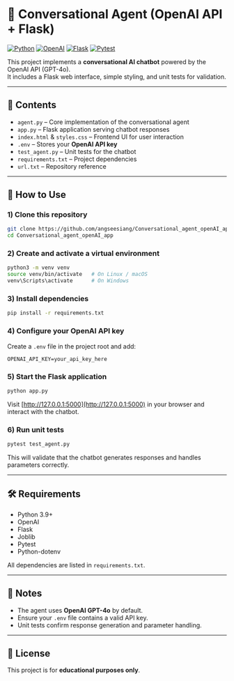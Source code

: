 # 🤖 Conversational Agent (OpenAI API + Flask)

[![Python](https://img.shields.io/badge/Python-3.9%2B-blue)](#)
[![OpenAI](https://img.shields.io/badge/OpenAI-API-green)](#)
[![Flask](https://img.shields.io/badge/Flask-lightgrey)](#)
[![Pytest](https://img.shields.io/badge/Tested-Pytest-orange)](#)

This project implements a **conversational AI chatbot** powered by the OpenAI API (GPT-4o).  
It includes a Flask web interface, simple styling, and unit tests for validation.

---

## 📖 Contents

- `agent.py` – Core implementation of the conversational agent  
- `app.py` – Flask application serving chatbot responses  
- `index.html` & `styles.css` – Frontend UI for user interaction  
- `.env` – Stores your **OpenAI API key**  
- `test_agent.py` – Unit tests for the chatbot  
- `requirements.txt` – Project dependencies  
- `url.txt` – Repository reference  

---

## 🚀 How to Use

### 1) Clone this repository

```bash
git clone https://github.com/angseesiang/Conversational_agent_openAI_app.git
cd Conversational_agent_openAI_app
```

### 2) Create and activate a virtual environment

```bash
python3 -m venv venv
source venv/bin/activate   # On Linux / macOS
venv\Scripts\activate      # On Windows
```

### 3) Install dependencies

```bash
pip install -r requirements.txt
```

### 4) Configure your OpenAI API key

Create a `.env` file in the project root and add:

```env
OPENAI_API_KEY=your_api_key_here
```

### 5) Start the Flask application

```bash
python app.py
```

Visit [http://127.0.0.1:5000](http://127.0.0.1:5000) in your browser and interact with the chatbot.

### 6) Run unit tests

```bash
pytest test_agent.py
```

This will validate that the chatbot generates responses and handles parameters correctly.

---

## 🛠️ Requirements

- Python 3.9+  
- OpenAI  
- Flask  
- Joblib  
- Pytest  
- Python-dotenv  

All dependencies are listed in `requirements.txt`.

---

## 📌 Notes

- The agent uses **OpenAI GPT-4o** by default.  
- Ensure your `.env` file contains a valid API key.  
- Unit tests confirm response generation and parameter handling.  

---

## 📜 License

This project is for **educational purposes only**.
